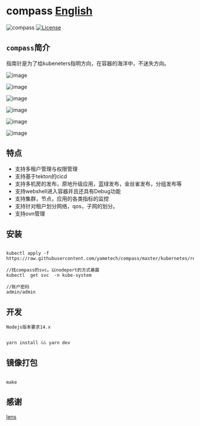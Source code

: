 # compass  [English](README.md)
![compass](https://github.com/yametech/compass/workflows/compass/badge.svg)
[![License](https://img.shields.io/badge/License-Apache%202.0-blue.svg)](http://github.com/yametech/compass/blob/master/LICENSE)

##  `compass`简介

 指南针是为了给kubeneters指明方向，在容器的海洋中，不迷失方向。

![image](https://user-images.githubusercontent.com/22409551/90589013-9fb44600-e20f-11ea-936c-33a28c58c4ca.png)


![image](https://user-images.githubusercontent.com/22409551/90589174-18b39d80-e210-11ea-8e60-870772c70c2e.png)

![image](https://user-images.githubusercontent.com/22409551/91035244-e2738500-e638-11ea-9da3-e5f5380555ce.png)

![image](https://user-images.githubusercontent.com/22409551/91035521-fa4b0900-e638-11ea-9564-e63f4241430e.png)

![image](https://user-images.githubusercontent.com/22409551/91035880-12228d00-e639-11ea-9214-4dac2b51ce9e.png)


![image](https://user-images.githubusercontent.com/22409551/90589114-e73ad200-e20f-11ea-9406-0a61f98b5b7d.png)


## 特点

- 支持多租户管理与权限管理
- 支持基于tekton的cicd
- 支持多机房的发布，原地升级应用，蓝绿发布，金丝雀发布，分组发布等
- 支持webshell进入容器并且还具有Debug功能
- 支持集群，节点，应用的各类指标的监控
- 支持针对租户划分网络，qos，子网的划分。
- 支持ovn管理


## 安装

```shell

kubectl apply -f https://raw.githubusercontent.com/yametech/compass/master/kubernetes/release.yml

//找compass的svc。以nodeport的方式暴露
kubectl  get svc  -n kube-system

//账户密码
admin/admin
```


## 开发

`Nodejs版本要求14.x`

``` js

yarn install && yarn dev


```

## 镜像打包

``` shell

make

```


## 感谢

[lens](https://github.com/lensapp/lens)
